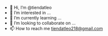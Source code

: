 - 👋 Hi, I’m @tiendatleo
- 👀 I’m interested in ...
- 🌱 I’m currently learning ...
- 💞️ I’m looking to collaborate on ...
- 📫 How to reach me tiendatleo218@gmail.com

<!---
tiendatleo/tiendatleo is a ✨ special ✨ repository because its `README.md` (this file) appears on your GitHub profile.
You can click the Preview link to take a look at your changes.
--->
